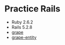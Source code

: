 # Practice Rails

- Ruby 2.6.2
- Rails 5.2.8
- [grape](https://github.com/ruby-grape/grape)
- [grape-entity](https://github.com/ruby-grape/grape-entity)
